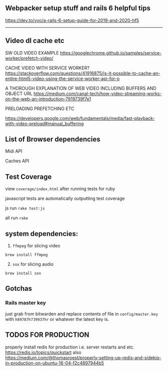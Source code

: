 

## Webpacker setup stuff and rails 6 helpful tips 

https://dev.to/vvo/a-rails-6-setup-guide-for-2019-and-2020-hf5

--------

## Video dl cache etc 

SW OLD VIDEO EXAMPLE
https://googlechrome.github.io/samples/service-worker/prefetch-video/

CACHE VIDEO WITH SERVICE WORKER? 
https://stackoverflow.com/questions/41916875/is-it-possible-to-cache-an-entire-html5-video-using-the-service-worker-api-for-o

A THOROUGH EXPLANATION OF WEB VIDEO INCLUDING BUFFERS AND OBJECT URL 
https://medium.com/canal-tech/how-video-streaming-works-on-the-web-an-introduction-7919739f7e1

PRELOADING PREFETCHING ETC 

https://developers.google.com/web/fundamentals/media/fast-playback-with-video-preload#manual_buffering


## List of Browser dependencies

Midi API 

Caches API 

## Test Coverage 

view `coverage/index.html` after running tests for ruby

javascript tests are automatically outputting test coverage 

js run 
`rake test:js`

all run 
`rake`


## system dependencies:

1. `ffmpeg` for slicing video 

`brew install ffmpeg`

2. `sox` for slicing audio 

`brew install sox`


## Gotchas

### Rails master key

just grab from bitwarden and replace contents of file in `config/master.key`
with `h89787h739937hr` or whatever the latest key is. 

## TODOS FOR PRODUCTION

properly install redis for production i.e. server restarts and etc. 
https://redis.io/topics/quickstart 
also 
https://medium.com/@thomasroest/properly-setting-up-redis-and-sidekiq-in-production-on-ubuntu-16-04-f2c4897944b5